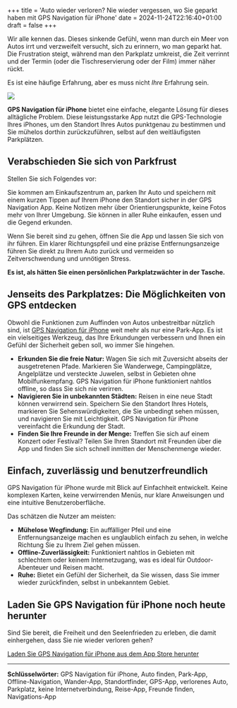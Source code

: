 +++
title = 'Auto wieder verloren? Nie wieder vergessen, wo Sie geparkt haben mit GPS Navigation für iPhone'
date = 2024-11-24T22:16:40+01:00
draft = false
+++

Wir alle kennen das. Dieses sinkende Gefühl, wenn man durch ein Meer von Autos irrt und verzweifelt versucht, sich zu erinnern, wo man geparkt hat. Die Frustration steigt, während man den Parkplatz umkreist, die Zeit verrinnt und der Termin (oder die Tischreservierung oder der Film) immer näher rückt.

Es ist eine häufige Erfahrung, aber es muss nicht *Ihre* Erfahrung sein.

![](images/female_berlin_waiting_for_train.webp)

**GPS Navigation für iPhone** bietet eine einfache, elegante Lösung für dieses alltägliche Problem. Diese leistungsstarke App nutzt die GPS-Technologie Ihres iPhones, um den Standort Ihres Autos punktgenau zu bestimmen und Sie mühelos dorthin zurückzuführen, selbst auf den weitläufigsten Parkplätzen.

##  Verabschieden Sie sich von Parkfrust

Stellen Sie sich Folgendes vor:

Sie kommen am Einkaufszentrum an, parken Ihr Auto und speichern mit einem kurzen Tippen auf Ihrem iPhone den Standort sicher in der GPS Navigation App. Keine Notizen mehr über Orientierungspunkte, keine Fotos mehr von Ihrer Umgebung. Sie können in aller Ruhe einkaufen, essen und die Gegend erkunden.

Wenn Sie bereit sind zu gehen, öffnen Sie die App und lassen Sie sich von ihr führen. Ein klarer Richtungspfeil und eine präzise Entfernungsanzeige führen Sie direkt zu Ihrem Auto zurück und vermeiden so Zeitverschwendung und unnötigen Stress.

**Es ist, als hätten Sie einen persönlichen Parkplatzwächter in der Tasche.**

##  Jenseits des Parkplatzes: Die Möglichkeiten von GPS entdecken

Obwohl die Funktionen zum Auffinden von Autos unbestreitbar nützlich sind, ist [GPS Navigation für iPhone](https://apps.apple.com/de/app/gps-navigation-wandern/id791684332) weit mehr als nur eine Park-App. Es ist ein vielseitiges Werkzeug, das Ihre Erkundungen verbessern und Ihnen ein Gefühl der Sicherheit geben soll, wo immer Sie hingehen.

* **Erkunden Sie die freie Natur:** Wagen Sie sich mit Zuversicht abseits der ausgetretenen Pfade. Markieren Sie Wanderwege, Campingplätze, Angelplätze und versteckte Juwelen, selbst in Gebieten ohne Mobilfunkempfang. GPS Navigation für iPhone funktioniert nahtlos offline, so dass Sie sich nie verirren.
* **Navigieren Sie in unbekannten Städten:** Reisen in eine neue Stadt können verwirrend sein. Speichern Sie den Standort Ihres Hotels, markieren Sie Sehenswürdigkeiten, die Sie unbedingt sehen müssen, und navigieren Sie mit Leichtigkeit. GPS Navigation für iPhone vereinfacht die Erkundung der Stadt.
* **Finden Sie Ihre Freunde in der Menge:** Treffen Sie sich auf einem Konzert oder Festival? Teilen Sie Ihren Standort mit Freunden über die App und finden Sie sich schnell inmitten der Menschenmenge wieder.

##  Einfach, zuverlässig und benutzerfreundlich

GPS Navigation für iPhone wurde mit Blick auf Einfachheit entwickelt. Keine komplexen Karten, keine verwirrenden Menüs, nur klare Anweisungen und eine intuitive Benutzeroberfläche.

Das schätzen die Nutzer am meisten:

* **Mühelose Wegfindung:** Ein auffälliger Pfeil und eine Entfernungsanzeige machen es unglaublich einfach zu sehen, in welche Richtung Sie zu Ihrem Ziel gehen müssen.
* **Offline-Zuverlässigkeit:** Funktioniert nahtlos in Gebieten mit schlechtem oder keinem Internetzugang, was es ideal für Outdoor-Abenteuer und Reisen macht.
* **Ruhe:** Bietet ein Gefühl der Sicherheit, da Sie wissen, dass Sie immer wieder zurückfinden, selbst in unbekanntem Gebiet.

##  Laden Sie GPS Navigation für iPhone noch heute herunter

Sind Sie bereit, die Freiheit und den Seelenfrieden zu erleben, die damit einhergehen, dass Sie nie wieder verloren gehen?

[Laden Sie GPS Navigation für iPhone aus dem App Store herunter](https://apps.apple.com/de/app/gps-navigation-wandern/id791684332)

---

**Schlüsselwörter:** GPS Navigation für iPhone, Auto finden, Park-App, Offline-Navigation, Wander-App, Standortfinder, GPS-App, verlorenes Auto, Parkplatz, keine Internetverbindung, Reise-App, Freunde finden, Navigations-App